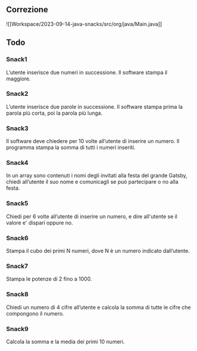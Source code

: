 ## Correzione
![[Workspace/2023-09-14-java-snacks/src/org/java/Main.java]]

## Todo
### Snack1
L’utente inserisce due numeri in successione.
Il software stampa il maggiore.

### Snack2
L’utente inserisce due parole in successione.
Il software stampa prima la parola più corta, poi la parola più lunga.

### Snack3
Il software deve chiedere per 10 volte all’utente di inserire un numero.
Il programma stampa la somma di tutti i numeri inseriti.

### Snack4
In un array sono contenuti i nomi degli invitati alla festa del grande Gatsby, chiedi all’utente il suo nome e comunicagli se può partecipare o no alla festa.

### Snack5
Chiedi per 6 volte all’utente di inserire un numero,
e dire all'utente se il valore e' dispari oppure no.

### Snack6
Stampa il cubo dei primi N numeri,
dove N è un numero indicato dall’utente.

### Snack7
Stampa le potenze di 2 fino a 1000.

### Snack8
Chiedi un numero di 4 cifre all’utente
e calcola la somma di tutte le cifre che compongono il numero.

### Snack9
Calcola la somma e la media dei primi 10 numeri.